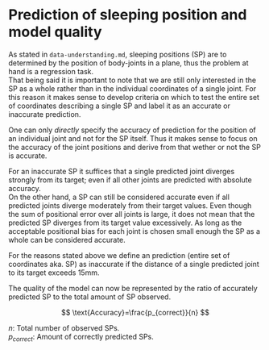 # Prediction of sleeping position and model quality

As stated in `data-understanding.md`, sleeping positions (SP) are to determined by the position of body-joints in a plane, thus the problem at hand is a regression task.  
That being said it is important to note that we are still only interested in the SP as a whole rather than in the individual coordinates of a single joint. For this reason it makes sense to develop criteria on which to test the entire set of coordinates describing a single SP and label it as an accurate or inaccurate prediction.

One can only *directly* specify the accuracy of prediction for the position of an individual joint and not for the SP itself. Thus it makes sense to focus on the accuracy of the joint positions and derive from that wether or not the SP is accurate.

For an inaccurate SP it suffices that a single predicted joint diverges strongly from its target; even if all other joints are predicted with absolute accuracy.  
On the other hand, a SP can still be considered accurate even if all predicted joints diverge moderately from their target values. Even though the sum of positional error over all joints is large, it does not mean that the predicted SP diverges from its target value excessively. As long as the acceptable positional bias for each joint is chosen small enough the SP as a whole can be considered accurate.

For the reasons stated above we define an prediction (entire set of coordinates aka. SP) as inaccurate if the distance of a single predicted joint to its target exceeds $15\text{mm}$.

The quality of the model can now be represented by the ratio of accurately predicted SP to the total amount of SP observed.

$$
\text{Accuracy}=\frac{p_{correct}}{n}
$$

$n$: Total number of observed SPs.  
$p_{correct}$: Amount of correctly predicted SPs.